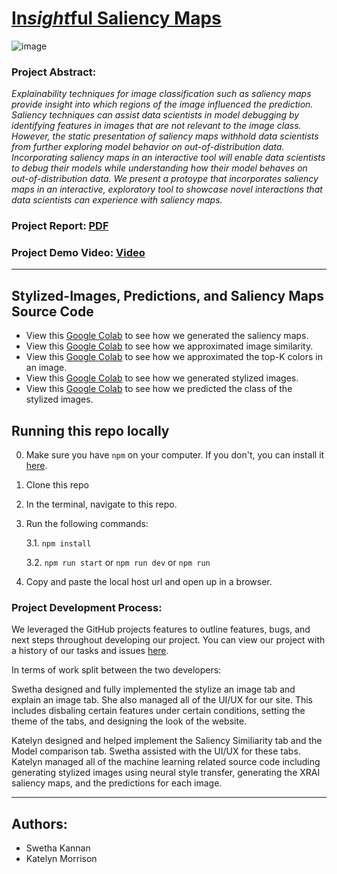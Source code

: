 # [In*sight*ful Saliency Maps](https://cmu-vis-2021.github.io/Human-vs-Machine-Final-Project/)

![image](https://user-images.githubusercontent.com/11639631/144311494-b55e5484-511e-4431-88f0-f17e29aa718f.png)



### Project Abstract:

*Explainability techniques for image classification such as saliency maps provide insight into which regions of the image influenced the prediction. Saliency techniques can assist data scientists in model debugging by identifying features in images that are not relevant to the image class. However, the static presentation of saliency maps withhold data scientists from further exploring model behavior on out-of-distribution data. Incorporating saliency maps in an interactive tool will enable data scientists to debug their models while understanding how their model behaves on out-of-distribution data. We present a protoype that incorporates saliency maps in an interactive, exploratory tool to showcase novel interactions that data scientists can experience with saliency maps.*

### Project Report: [PDF](https://github.com/CMU-Vis-2021/Human-vs-Machine-Final-Project/blob/main/assets/Data_Viz_Final_Project_Report.pdf)

### Project Demo Video: [Video](https://drive.google.com/file/d/1WWqxBAzHl1Pm0M4TO6azJ3AZ4hh2PBjM/view?usp=sharing)

---

## Stylized-Images, Predictions, and Saliency Maps Source Code

* View this [Google Colab](https://colab.research.google.com/drive/1deRnUMs7LLns5awMicJgBJ8UFTqvz5e6?usp=sharing) to see how we generated the saliency maps.
* View this [Google Colab](https://colab.research.google.com/drive/1X-Fk6anwYs4SDcfnIAdZBxUzoofwvNBt?usp=sharing) to see how we approximated image similarity.
* View this [Google Colab](https://colab.research.google.com/drive/1lyrBrbl-XCa1BlVc_fcLzO1v5DKPooeu?usp=sharing) to see how we approximated the top-K colors in an image.
* View this [Google Colab](https://colab.research.google.com/drive/1zk0uOHnn9mV41CBGIOj6xRK5rb26Vvvz?usp=sharing) to see how we generated stylized images.
* View this [Google Colab](https://colab.research.google.com/drive/1khWyR4UrNW6KL6VH2lrARrI6BFDTVWi0?usp=sharing) to see how we predicted the class of the stylized images.


## Running this repo locally
0. Make sure you have `npm` on your computer. If you don't, you can install it [here](https://docs.npmjs.com/downloading-and-installing-node-js-and-npm).
1. Clone this repo
2. In the terminal, navigate to this repo.
3. Run the following commands: 

   3.1. `npm install`
   
   3.2. `npm run start` or `npm run dev` or `npm run`

4. Copy and paste the local host url and open up in a browser.

### Project Development Process:

We leveraged the GitHub projects features to outline features, bugs, and next steps throughout developing our project. You can view our project with a history of our tasks and issues [here](https://github.com/CMU-Vis-2021/Human-vs-Machine-Final-Project/projects/1). 

In terms of work split between the two developers:

Swetha designed and fully implemented the stylize an image tab and explain an image tab. She also managed all of the UI/UX for our site. This includes disbaling certain features under certain conditions, setting the theme of the tabs, and designing the look of the website. 

Katelyn designed and helped implement the Saliency Similiarity tab and the Model comparison tab. Swetha assisted with the UI/UX for these tabs. Katelyn managed all of the machine learning related source code including generating stylized images using neural style transfer, generating the XRAI saliency maps, and the predictions for each image. 

---

## Authors: 
* Swetha Kannan
* Katelyn Morrison

